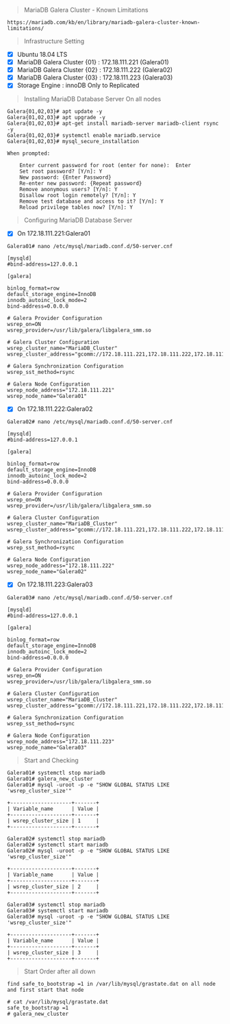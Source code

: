 > MariaDB Galera Cluster - Known Limitations
```
https://mariadb.com/kb/en/library/mariadb-galera-cluster-known-limitations/

```
> Infrastructure Setting 
- [x] Ubuntu 18.04 LTS
- [x] MariaDB Galera Cluster {01} : 172.18.111.221 (Galera01)
- [x] MariaDB Galera Cluster {02} : 172.18.111.222 (Galera02)
- [x] MariaDB Galera Cluster {03} : 172.18.111.223 (Galera03)
- [x] Storage Engine : innoDB Only to Replicated
> Installing MariaDB Database Server On all nodes
```
Galera{01,02,03}# apt update -y
Galera{01,02,03}# apt upgrade -y
Galera{01,02,03}# apt-get install mariadb-server mariadb-client rsync -y
Galera{01,02,03}# systemctl enable mariadb.service
Galera{01,02,03}# mysql_secure_installation

When prompted:

    Enter current password for root (enter for none):  Enter
    Set root password? [Y/n]: Y
    New password: {Enter Password}
    Re-enter new password: {Repeat password}
    Remove anonymous users? [Y/n]: Y
    Disallow root login remotely? [Y/n]: Y
    Remove test database and access to it? [Y/n]: Y
    Reload privilege tables now? [Y/n]: Y

```
>Configuring MariaDB Database Server
- [x] On 172.18.111.221:Galera01 
```
Galera01# nano /etc/mysql/mariadb.conf.d/50-server.cnf

[mysqld]
#bind-address=127.0.0.1

[galera]

binlog_format=row
default_storage_engine=InnoDB
innodb_autoinc_lock_mode=2
bind-address=0.0.0.0

# Galera Provider Configuration
wsrep_on=ON
wsrep_provider=/usr/lib/galera/libgalera_smm.so

# Galera Cluster Configuration
wsrep_cluster_name="MariaDB_Cluster"
wsrep_cluster_address="gcomm://172.18.111.221,172.18.111.222,172.18.111.223"

# Galera Synchronization Configuration
wsrep_sst_method=rsync

# Galera Node Configuration
wsrep_node_address="172.18.111.221"
wsrep_node_name="Galera01"

```
- [x] On 172.18.111.222:Galera02 
```
Galera02# nano /etc/mysql/mariadb.conf.d/50-server.cnf

[mysqld]
#bind-address=127.0.0.1

[galera]

binlog_format=row
default_storage_engine=InnoDB
innodb_autoinc_lock_mode=2
bind-address=0.0.0.0

# Galera Provider Configuration
wsrep_on=ON
wsrep_provider=/usr/lib/galera/libgalera_smm.so

# Galera Cluster Configuration
wsrep_cluster_name="MariaDB_Cluster"
wsrep_cluster_address="gcomm://172.18.111.221,172.18.111.222,172.18.111.223"

# Galera Synchronization Configuration
wsrep_sst_method=rsync

# Galera Node Configuration
wsrep_node_address="172.18.111.222"
wsrep_node_name="Galera02"

```
- [x] On 172.18.111.223:Galera03 
```
Galera03# nano /etc/mysql/mariadb.conf.d/50-server.cnf

[mysqld]
#bind-address=127.0.0.1

[galera]

binlog_format=row
default_storage_engine=InnoDB
innodb_autoinc_lock_mode=2
bind-address=0.0.0.0

# Galera Provider Configuration
wsrep_on=ON
wsrep_provider=/usr/lib/galera/libgalera_smm.so

# Galera Cluster Configuration
wsrep_cluster_name="MariaDB_Cluster"
wsrep_cluster_address="gcomm://172.18.111.221,172.18.111.222,172.18.111.223"

# Galera Synchronization Configuration
wsrep_sst_method=rsync

# Galera Node Configuration
wsrep_node_address="172.18.111.223"
wsrep_node_name="Galera03"

```
> Start and Checking
```
Galera01# systemctl stop mariadb
Galera01# galera_new_cluster
Galera01# mysql -uroot -p -e "SHOW GLOBAL STATUS LIKE 'wsrep_cluster_size'"

+--------------------+-------+
| Variable_name      | Value |
+--------------------+-------+
| wsrep_cluster_size | 1     |
+--------------------+-------+

Galera02# systemctl stop mariadb
Galera02# systemctl start mariadb
Galera02# mysql -uroot -p -e "SHOW GLOBAL STATUS LIKE 'wsrep_cluster_size'"

+--------------------+-------+
| Variable_name      | Value |
+--------------------+-------+
| wsrep_cluster_size | 2     |
+--------------------+-------+

Galera03# systemctl stop mariadb
Galera03# systemctl start mariadb
Galera03# mysql -uroot -p -e "SHOW GLOBAL STATUS LIKE 'wsrep_cluster_size'"

+--------------------+-------+
| Variable_name      | Value |
+--------------------+-------+
| wsrep_cluster_size | 3     |
+--------------------+-------+
```
>Start Order after all down
```
find safe_to_bootstrap =1 in /var/lib/mysql/grastate.dat on all node
and first start that node

# cat /var/lib/mysql/grastate.dat
safe_to_bootstrap =1
# galera_new_cluster

```
